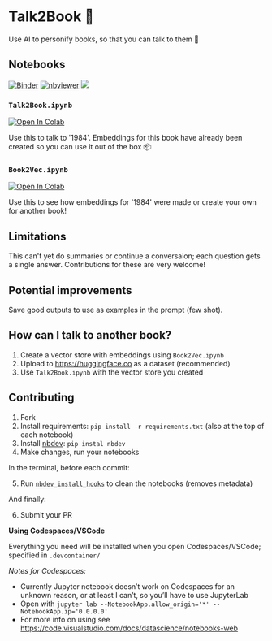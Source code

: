 # Talk2Book 📖

Use AI to personify books, so that you can talk to them 🙊


## Notebooks
[![Binder](https://mybinder.org/badge_logo.svg)](https://mybinder.org/v2/gh/batmanscode/Talk2Book/HEAD)
[![nbviewer](https://raw.githubusercontent.com/jupyter/design/master/logos/Badges/nbviewer_badge.svg)](https://nbviewer.org/github/batmanscode/Talk2Book/tree/main/)
[<img src="https://deepnote.com/buttons/launch-in-deepnote-small.svg">](https://deepnote.com/launch?url=https%3A%2F%2Fgithub.com%2Fbatmanscode%2FTalk2Book)

### `Talk2Book.ipynb`

<a target="_blank" href="https://colab.research.google.com/github/batmanscode/Talk2Book/blob/main/Talk2Book.ipynb">
  <img src="https://colab.research.google.com/assets/colab-badge.svg" alt="Open In Colab"/>
</a>

Use this to talk to '1984'. Embeddings for this book have already been created so you can use it out of the box 📦

### `Book2Vec.ipynb`

<a target="_blank" href="https://colab.research.google.com/github/batmanscode/Talk2Book/blob/main/Book2Vec.ipynb">
  <img src="https://colab.research.google.com/assets/colab-badge.svg" alt="Open In Colab"/>
</a>

Use this to see how embeddings for '1984' were made or create your own for another book!

## Limitations
This can't yet do summaries or continue a conversaion; each question gets a single answer. Contributions for these are very welcome!

## Potential improvements
Save good outputs to use as examples in the prompt (few shot).

## How can I talk to another book?
1. Create a vector store with embeddings using `Book2Vec.ipynb`
2. Upload to https://huggingface.co as a dataset (recommended)
3. Use `Talk2Book.ipynb` with the vector store you created

## Contributing
1. Fork
2. Install requirements: `pip install -r requirements.txt` (also at the top of each notebook)
3. Install [nbdev](https://nbdev.fast.ai/tutorials/tutorial.html): `pip instal nbdev`
4. Make changes, run your notebooks

In the terminal, before each commit:

5. Run [`nbdev_install_hooks`](https://nbdev.fast.ai/tutorials/tutorial.html#install-hooks-for-git-friendly-notebooks) to clean the notebooks (removes metadata)

And finally:

6. Submit your PR


**Using Codespaces/VSCode**

Everything you need will be installed when you open Codespaces/VSCode; specified in `.devcontainer/`

*Notes for Codespaces:*

- Currently Jupyter notebook doesn’t work on Codespaces for an unknown reason, or at least I can’t, so you’ll have to use JupyterLab
- Open with `jupyter lab --NotebookApp.allow_origin='*' --NotebookApp.ip='0.0.0.0'`
- For more info on using see https://code.visualstudio.com/docs/datascience/notebooks-web
